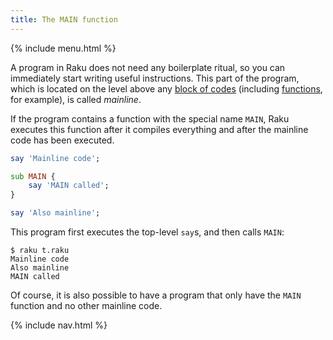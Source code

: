 ```yaml
---
title: The MAIN function
---
```


{% include menu.html %}

A program in Raku does not need any boilerplate ritual, so you can immediately start writing useful instructions. This part of the program, which is located on the level above any [block of codes](/essentials/code-blocks) (including [functions](/essentials/functions), for example), is called _mainline_.

If the program contains a function with the special name `MAIN`, Raku executes this function after it compiles everything and after the mainline code has been executed.

```raku
say 'Mainline code';

sub MAIN {
    say 'MAIN called';
}

say 'Also mainline';
```

This program first executes the top-level `say`s, and then calls `MAIN`:

```console
$ raku t.raku
Mainline code
Also mainline
MAIN called
```

Of course, it is also possible to have a program that only have the `MAIN` function and no other mainline code.

{% include nav.html %}
